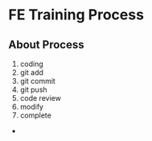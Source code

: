 # FE Training Process

## About Process

1. coding
2. git add
3. git commit
4. git push
5. code review
6. modify
7. complete
- 
